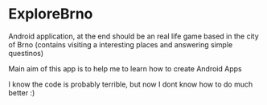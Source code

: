 # ExploreBrno
Android application, at the end should be an real life game based in the city of Brno (contains visiting a interesting places and answering simple questinos)

Main aim of this app is to help me to learn how to create Android Apps

I know the code is probably terrible, but now I dont know how to do much better :)
